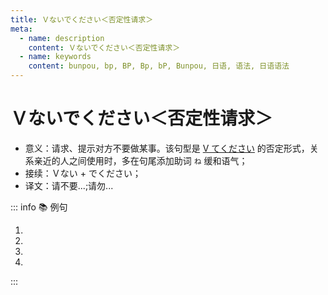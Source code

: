 ```yaml
---
title: Ｖないでください＜否定性请求＞
meta:
  - name: description
    content: Ｖないでください＜否定性请求＞
  - name: keywords
    content: bunpou, bp, BP, Bp, bP, Bunpou, 日语, 语法, 日语语法
---
```


# Ｖないでください＜否定性请求＞

* 意义：请求、提示对方不要做某事。该句型是 [V てください](../course8/1-9-10.md) 的否定形式，关系亲近的人之间使用时，多在句尾添加助词 `ね` 缓和语气；
* 接续：Ｖない + でください；
* 译文：请不要...;请勿...

::: info :books: 例句

1. <grammer-content id='1-10-3-0' sentence="[気/き]にし**ないでくださいね**。" trans="请不用放在心上哦。" />
2. <grammer-content id='1-10-3-1' sentence="[図書館/としょかん]では[大/おお]きい[声/こえ]を[出/だ]さ**ないでください**。" trans="图书馆内请不要大声喧哗。" />
3. <grammer-content id='1-10-3-2' sentence="[試験/しけん]のとき、[作文/さくぶん]は[鉛筆/えんぴつ]で[書/か]か**ないでください**。" trans="考试的时候，请不要使用铅笔写作文。" />
4. <grammer-content id='1-10-3-3' sentence="[明日/あした]の[会議/かいぎ]には[遅/おく]れ**ないでくださいね**。" trans="明天的会议请不要迟到。" />

:::
